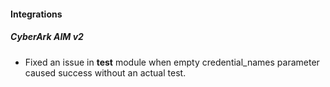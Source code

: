 
#### Integrations
##### CyberArk AIM v2
- Fixed an issue in **test** module when empty credential_names parameter caused success without an actual test. 
